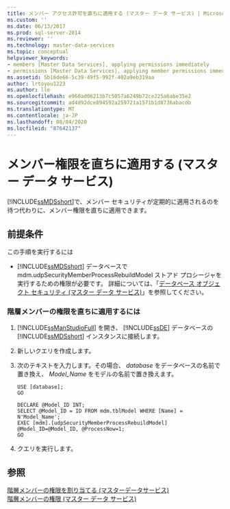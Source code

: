 ```yaml
---
title: メンバー アクセス許可を直ちに適用する (マスター データ サービス) | Microsoft Docs
ms.custom: ''
ms.date: 06/13/2017
ms.prod: sql-server-2014
ms.reviewer: ''
ms.technology: master-data-services
ms.topic: conceptual
helpviewer_keywords:
- members [Master Data Services], applying permissions immediately
- permissions [Master Data Services], applying member permissions immediately
ms.assetid: 5b16de66-5c39-49f5-992f-402a9eb319aa
author: lrtoyou1223
ms.author: lle
ms.openlocfilehash: e960ad06213b7c5057a6249b72ce225a6abe35e2
ms.sourcegitcommit: ad4d92dce894592a259721a1571b1d8736abacdb
ms.translationtype: MT
ms.contentlocale: ja-JP
ms.lasthandoff: 08/04/2020
ms.locfileid: "87642137"
---
```

# <a name="immediately-apply-member-permissions-master-data-services"></a>メンバー権限を直ちに適用する (マスター データ サービス)
  [!INCLUDE[ssMDSshort](../includes/ssmdsshort-md.md)]で、メンバー セキュリティが定期的に適用されるのを待つ代わりに、メンバー権限を直ちに適用できます。  
  
## <a name="prerequisites"></a>前提条件  
 この手順を実行するには  
  
-   [!INCLUDE[ssMDSshort](../includes/ssmdsshort-md.md)] データベースで mdm.udpSecurityMemberProcessRebuildModel ストアド プロシージャを実行するための権限が必要です。 詳細については、「[データベース オブジェクト セキュリティ (マスター データ サービス)](database-object-security-master-data-services.md)」を参照してください。  
  
### <a name="to-immediately-apply-hierarchy-member-permissions"></a>階層メンバーの権限を直ちに適用するには  
  
1.  [!INCLUDE[ssManStudioFull](../includes/ssmanstudiofull-md.md)] を開き、 [!INCLUDE[ssDE](../includes/ssde-md.md)] データベースの [!INCLUDE[ssMDSshort](../includes/ssmdsshort-md.md)] インスタンスに接続します。  
  
2.  新しいクエリを作成します。  
  
3.  次のテキストを入力します。その場合、 *database* をデータベースの名前で置き換え、 *Model_Name* をモデルの名前で置き換えます。  
  
    ```  
    USE [database];  
    GO  
  
    DECLARE @Model_ID INT;  
    SELECT @Model_ID = ID FROM mdm.tblModel WHERE [Name] = N'Model_Name';  
    EXEC [mdm].[udpSecurityMemberProcessRebuildModel] @Model_ID=@Model_ID, @ProcessNow=1;  
    GO  
    ```  
  
4.  クエリを実行します。  
  
## <a name="see-also"></a>参照  
 [階層メンバーの権限を割り当てる &#40;マスターデータサービス&#41;](../../2014/master-data-services/assign-hierarchy-member-permissions-master-data-services.md)   
 [階層メンバーの権限 (マスター データ サービス)](../../2014/master-data-services/hierarchy-member-permissions-master-data-services.md)  
  
  
